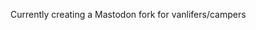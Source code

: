 Currently creating a Mastodon fork for vanlifers/campers

<!---
fcandi/fcandi is a ✨ special ✨ repository because its `README.md` (this file) appears on your GitHub profile.
You can click the Preview link to take a look at your changes.
--->

